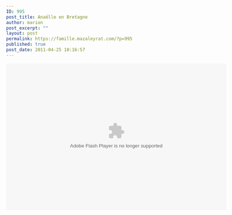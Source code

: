 ```yaml
---
ID: 995
post_title: Anaëlle en Bretagne
author: marion
post_excerpt: ""
layout: post
permalink: https://famille.mazaleyrat.com/?p=995
published: true
post_date: 2011-04-25 10:16:57
---
```

<embed type="application/x-shockwave-flash" src="https://picasaweb.google.com/s/c/bin/slideshow.swf" width="600" height="400" flashvars="host=picasaweb.google.com&captions=1&hl=fr&feat=flashalbum&RGB=0x000000&feed=https%3A%2F%2Fpicasaweb.google.com%2Fdata%2Ffeed%2Fapi%2Fuser%2Fmarion.barbierfendt%2Falbumid%2F5599457863905541521%3Falt%3Drss%26kind%3Dphoto%26authkey%3DGv1sRgCM-l7viq1OXrPA%26hl%3Dfr" pluginspage="http://www.macromedia.com/go/getflashplayer"></embed>